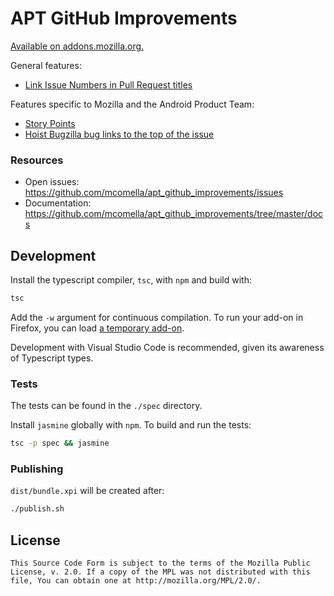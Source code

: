 # APT GitHub Improvements
[Available on addons.mozilla.org.][AMO]

General features:
- [Link Issue Numbers in Pull Request titles](docs/feature_link_issues_in_pr_titles.md)

Features specific to Mozilla and the Android Product Team:
- [Story Points](docs/feature_story_points.md)
- [Hoist Bugzilla bug links to the top of the issue](docs/feature_hoist_bugzilla_bugs_to_top_of_issue.md)

### Resources
* Open issues: https://github.com/mcomella/apt_github_improvements/issues
* Documentation: https://github.com/mcomella/apt_github_improvements/tree/master/docs

## Development
Install the typescript compiler, `tsc`, with `npm` and build with:
```sh
tsc
```

Add the `-w` argument for continuous compilation. To run your add-on in Firefox,
you can load [a temporary add-on][temp addon].

Development with Visual Studio Code is recommended, given its awareness of Typescript types.

### Tests
The tests can be found in the `./spec` directory.

Install `jasmine` globally with `npm`. To build and run the tests:
```sh
tsc -p spec && jasmine
```

### Publishing
`dist/bundle.xpi` will be created after:
```sh
./publish.sh
```

## License
```
This Source Code Form is subject to the terms of the Mozilla Public
License, v. 2.0. If a copy of the MPL was not distributed with this
file, You can obtain one at http://mozilla.org/MPL/2.0/.
```

[hoister]: https://github.com/mcomella/github-issue-hoister
[typed]: https://github.com/DefinitelyTyped/DefinitelyTyped
[temp addon]: https://developer.mozilla.org/en-US/docs/Tools/about:debugging#Enabling_add-on_debugging
[AMO]: https://addons.mozilla.org/en-US/firefox/addon/apt-github-improvements/
